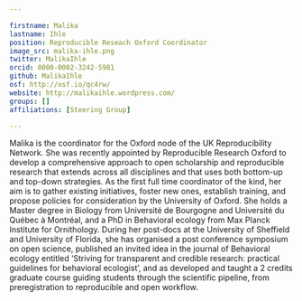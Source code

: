 ```yaml
---

firstname: Malika
lastname: Ihle
position: Reproducible Reseach Oxford Coordinator
image_src: malika-ihle.png
twitter: MalikaIhle
orcid: 0000-0002-3242-5981
github: MalikaIhle
osf: http://osf.io/qc4rw/
website: http://malikaihle.wordpress.com/
groups: []
affiliations: [Steering Group]

---
```


Malika is the coordinator for the Oxford node of the UK Reproducibility Network. She was recently appointed by Reproducible Research Oxford to develop a comprehensive approach to open scholarship and reproducible research that extends across all disciplines and that uses both bottom-up and top-down strategies. As the first full time coordinator of the kind, her aim is to gather existing initiatives, foster new ones, establish training, and propose policies for consideration by the University of Oxford. She holds a Master degree in Biology from Université de Bourgogne and Université du Québec à Montréal, and a PhD in Behavioral ecology from Max Planck Institute for Ornithology. During her post-docs at the University of Sheffield and University of Florida, she has organised a post conference symposium on open science, published an invited idea in the journal of Behavioral ecology entitled ‘Striving for transparent and credible research: practical guidelines for behavioral ecologist’, and as developed and taught a 2 credits graduate course guiding students through the scientific pipeline, from preregistration to reproducible and open workflow.
